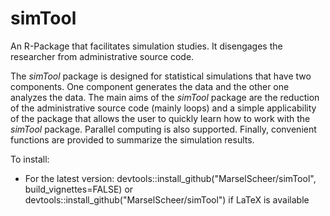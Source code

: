 simTool
=======

An R-Package that facilitates simulation studies. It disengages the researcher from administrative source code.

The *simTool* package is designed for statistical simulations that
have two components. One component generates the data and the other one
analyzes the data. The main aims of the *simTool* package are the reduction
of the administrative source code (mainly loops) and a simple applicability
of the package that allows the user to quickly learn how to work with the
*simTool* package. Parallel computing is also supported. Finally, convenient
functions are provided to summarize the simulation results.

To install:

* For the latest version: devtools::install_github("MarselScheer/simTool", build_vignettes=FALSE)
  or devtools::install_github("MarselScheer/simTool") if LaTeX is available
  
